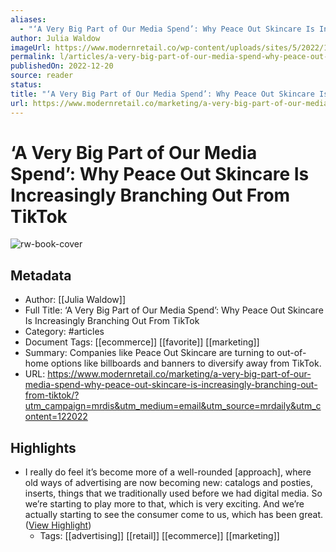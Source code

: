 ```yaml
---
aliases:
  - "‘A Very Big Part of Our Media Spend’: Why Peace Out Skincare Is Increasingly Branching Out From TikTok"
author: Julia Waldow
imageUrl: https://www.modernretail.co/wp-content/uploads/sites/5/2022/12/mntn.png
permalink: l/articles/a-very-big-part-of-our-media-spend-why-peace-out-skincare-is-increasingly-branching-out-from-tiktok
publishedOn: 2022-12-20
source: reader
status: 
title: "‘A Very Big Part of Our Media Spend’: Why Peace Out Skincare Is Increasingly Branching Out From TikTok"
url: https://www.modernretail.co/marketing/a-very-big-part-of-our-media-spend-why-peace-out-skincare-is-increasingly-branching-out-from-tiktok/?utm_campaign=mrdis&utm_medium=email&utm_source=mrdaily&utm_content=122022
---
```

# ‘A Very Big Part of Our Media Spend’: Why Peace Out Skincare Is Increasingly Branching Out From TikTok

![rw-book-cover](https://www.modernretail.co/wp-content/uploads/sites/5/2022/12/mntn.png)

## Metadata

- Author: [[Julia Waldow]]
- Full Title: ‘A Very Big Part of Our Media Spend’: Why Peace Out Skincare Is Increasingly Branching Out From TikTok
- Category: #articles
- Document Tags: [[ecommerce]] [[favorite]] [[marketing]]
- Summary: Companies like Peace Out Skincare are turning to out-of-home options like billboards and banners to diversify away from TikTok.
- URL: https://www.modernretail.co/marketing/a-very-big-part-of-our-media-spend-why-peace-out-skincare-is-increasingly-branching-out-from-tiktok/?utm_campaign=mrdis&utm_medium=email&utm_source=mrdaily&utm_content=122022

## Highlights

- I really do feel it’s become more of a well-rounded [approach], where old ways of advertising are now becoming new: catalogs and posties, inserts, things that we traditionally used before we had digital media. So we’re starting to play more to that, which is very exciting. And we’re actually starting to see the consumer come to us, which has been great. ([View Highlight](https://read.readwise.io/read/01gmza1n20fzctzey7qb98hdh7))
    - Tags: [[advertising]] [[retail]] [[ecommerce]] [[marketing]]
